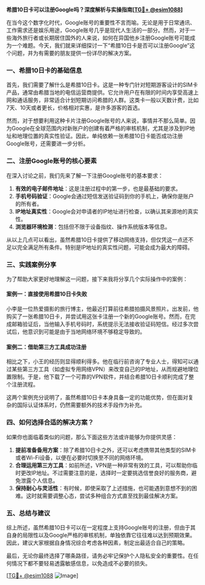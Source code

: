 **希腊10日卡可以注册Google吗？深度解析与实操指南[[TG💪+ @esim1088](https://t.me/s/esim1088)]**

在当今这个数字化时代，Google账号的重要性不言而喻。无论是用于日常通讯、工作需求还是娱乐用途，Google账号几乎是现代人生活的一部分。然而，对于一些海外旅行者或长期居住国外的人来说，如何在异国他乡注册Google账号可能成为一个难题。今天，我们就来详细探讨一下“希腊10日卡是否可以注册Google”这个问题，并为有需要的朋友提供一份详尽的解决方案。

### 一、希腊10日卡的基础信息

首先，我们需要了解什么是希腊10日卡。这是一种专门针对短期游客设计的SIM卡产品，通常由希腊当地的电信运营商提供。它允许用户在有限的时间内享受高速上网和通话服务，非常适合计划短期访问希腊的人群。这类卡一般以天数计费，比如7天、10天或者更长，价格相对实惠，是许多游客的首选。

然而，对于想要利用这种卡片注册Google账号的人来说，事情并不那么简单。因为Google在全球范围内对新账户的创建有着严格的审核机制，尤其是涉及到IP地址和地理位置的真实性验证。因此，单纯依赖一张希腊10日卡能否成功注册Google账号，还需要进一步分析。

### 二、注册Google账号的核心要素

在深入讨论之前，我们先来了解一下注册Google账号的基本要求：

1. **有效的电子邮件地址**：这是注册过程中的第一步，也是最基础的要求。
2. **手机号码验证**：Google会通过短信发送验证码到你的手机上，确保你是账户的所有者。
3. **IP地址真实性**：Google会对申请者的IP地址进行检查，以确认其来源地的真实性。
4. **浏览器环境检测**：包括但不限于设备指纹、操作系统版本等信息。

从以上几点可以看出，虽然希腊10日卡提供了移动网络支持，但仅凭这一点还不足以完全满足所有条件。特别是IP地址的真实性问题，可能会成为最大的障碍。

### 三、实践案例分享

为了帮助大家更好地理解这一问题，接下来我将分享几个实际操作中的案例：

#### 案例一：直接使用希腊10日卡失败
小李是一位热爱摄影的旅行博主，他最近打算前往希腊拍摄风景照片。出发前，他购买了一张希腊10日卡，并尝试用这张卡注册一个新的Google账号。然而，在完成邮箱验证后，当他输入手机号码时，系统提示无法接收验证码短信。经过多次尝试后，他意识到可能是由于当地网络环境不够稳定导致的。

#### 案例二：借助第三方工具成功注册
相比之下，小王的经历则显得顺利得多。他在临行前咨询了专业人士，得知可以通过某些第三方工具（如虚拟专用网络VPN）来改变自己的IP地址，从而规避地理位置限制。于是，他下载了一个可靠的VPN软件，并结合希腊10日卡顺利完成了整个注册流程。

这两个案例充分说明了，虽然希腊10日卡本身具备一定的功能优势，但在面对复杂的国际认证体系时，仍然需要额外的技术手段作为补充。

### 四、如何选择合适的解决方案？

如果你也面临着类似的问题，那么下面这些方法或许能够为你提供灵感：

1. **提前准备备用方案**：除了希腊10日卡之外，还可以考虑携带其他类型的SIM卡或者Wi-Fi设备，以便在必要时切换至不同的网络环境。
2. **合理运用第三方工具**：如前所述，VPN是一种非常有效的工具，可以帮助你临时更改IP地址。不过需要注意的是，选择时一定要挑选信誉良好的服务商，避免泄露个人信息。
3. **保持耐心与灵活性**：有时候，即使采取了上述措施，也可能遇到意想不到的困难。这时就需要调整心态，尝试多种组合方式直至找到最佳解决方案。

### 五、总结与建议

综上所述，虽然希腊10日卡可以在一定程度上支持Google账号的注册，但由于其自身的局限性以及Google严格的审核机制，单独依靠它往往难以达到预期效果。因此，建议大家根据自身情况综合考虑各种因素，制定出最适合自己的策略。

最后，无论你最终选择了哪条路径，请务必牢记保护个人隐私安全的重要性。在任何情况下都不要轻易透露敏感信息，以免造成不必要的损失。

[[TG💪+ @esim1088](https://t.me/s/esim1088) ![Image](https://i.postimg.cc/4NQfJmqS/Snipaste-2025-05-13-00-14-12.png)]